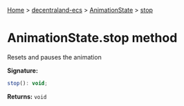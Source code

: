 [Home](./index) &gt; [decentraland-ecs](./decentraland-ecs.md) &gt; [AnimationState](./decentraland-ecs.animationstate.md) &gt; [stop](./decentraland-ecs.animationstate.stop.md)

# AnimationState.stop method

Resets and pauses the animation

**Signature:**
```javascript
stop(): void;
```
**Returns:** `void`

